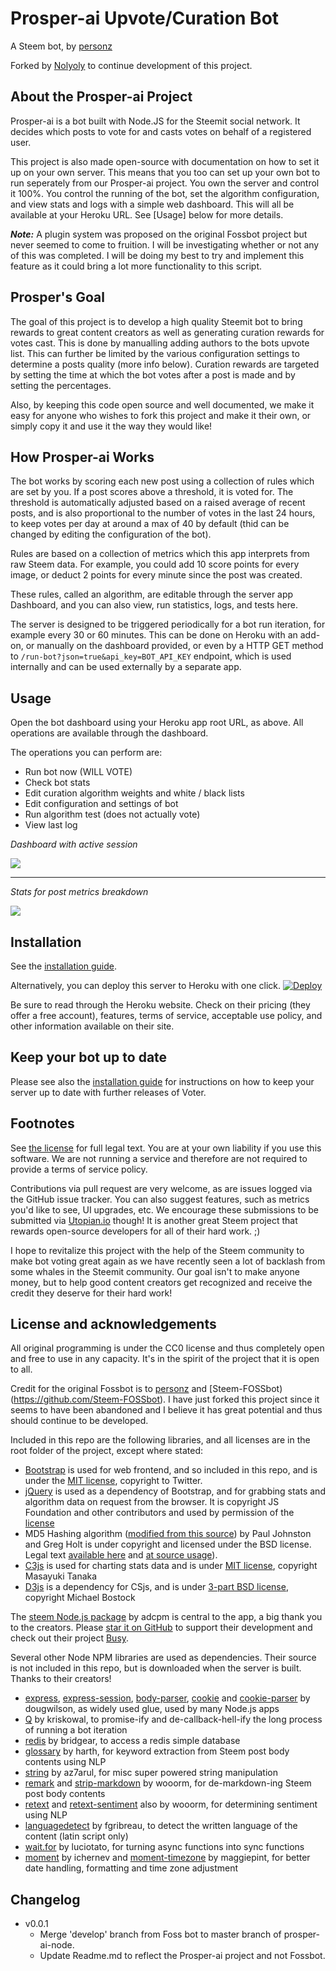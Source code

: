# Prosper-ai Upvote/Curation Bot
A Steem bot, by [personz](https://steemit.com/@personz)

Forked by [Nolyoly](https://steemit.com/@noly) to continue development of this project.

## About the Prosper-ai Project
Prosper-ai is a bot built with Node.JS for the Steemit social network. It decides which posts to vote for and casts votes on behalf of a registered user. 

This project is also made open-source with documentation on how to set it up on your own server. This means that you too can set up your own bot to run seperately from our Prosper-ai project. You own the server and control it 100%. You control the running of the bot, set the algorithm configuration, and view stats and logs with a simple web dashboard. This will all be available at your Heroku URL. See [Usage] below for more details.

___Note:___ A plugin system was proposed on the original Fossbot project but never seemed to come to fruition. I will be investigating whether or not any of this was completed. I will be doing my best to try and implement this feature as it could bring a lot more functionality to this script.

## Prosper's Goal
The goal of this project is to develop a high quality Steemit bot to bring rewards to great content creators as well as generating curation rewards for votes cast. This is done by manualling adding authors to the bots upvote list. This can further be limited by the various configuration settings to determine a posts quality (more info below). Curation rewards are targeted by setting the time at which the bot votes after a post is made and by setting the percentages.

Also, by keeping this code open source and well documented, we make it easy for anyone who wishes to fork this project and make it their own, or simply copy it and use it the way they would like!

## How Prosper-ai Works
The bot works by scoring each new post using a collection of rules which are set by you. If a post scores above a threshold, it is voted for. The threshold is automatically adjusted based on a raised average of recent posts, and is also proportional to the number of votes in the last 24 hours, to keep votes per day at around a max of 40 by default (thid can be changed by editing the configuration of the bot).

Rules are based on a collection of metrics which this app interprets from raw Steem data. For example, you could add 10 score points for every image, or deduct 2 points for every minute since the post was created.

These rules, called an algorithm, are editable through the server app Dashboard, and you can also view, run statistics, logs, and tests here.

The server is designed to be triggered periodically for a bot run iteration, for example every 30 or 60 minutes. This can be done on Heroku with an add-on, or manually on the dashboard provided, or even by a HTTP GET method to ```/run-bot?json=true&api_key=BOT_API_KEY``` endpoint, which is used internally and can be used externally by a separate app.

## Usage
Open the bot dashboard using your Heroku app root URL, as above. All operations are available through the dashboard.

The operations you can perform are:

- Run bot now (WILL VOTE)
- Check bot stats
- Edit curation algorithm weights and white / black lists
- Edit configuration and settings of bot
- Run algorithm test (does not actually vote)
- View last log

_Dashboard with active session_

![](/img/dashboard-active-session-1.png)

---

_Stats for post metrics breakdown_

![](/img/bot-run-overview-2.png)

## Installation
See the [installation guide](/docs/installation.md). 

Alternatively, you can deploy this server to Heroku with one click. [![Deploy](https://www.herokucdn.com/deploy/button.png)](https://heroku.com/deploy?template=https://github.com/nolyoly/prosper-ai-node)

Be sure to read through the Heroku website. Check on their pricing (they offer a free account), features, terms of service, acceptable use policy, and other information available on their site.

## Keep your bot up to date
Please see also the [installation guide](/docs/installation.md) for instructions on how to keep your server up to date with further releases of Voter.

## Footnotes
See [the license](/LICENSE) for full legal text. You are at your own liability if you use this software. We are not running a service and therefore are not required to provide a terms of service policy.

Contributions via pull request are very welcome, as are issues logged via the GitHub issue tracker. You can also suggest features, such as metrics you'd like to see, UI upgrades, etc. We encourage these submissions to be submitted via [Utopian.io](https://utopian.io/) though! It is another great Steem project that rewards open-source developers for all of their hard work. ;)

I hope to revitalize this project with the help of the Steem community to make bot voting great again as we have recently seen a lot of backlash from some whales in the Steemit community. Our goal isn't to make anyone money, but to help good content creators get recognized and receive the credit they deserve for their hard work!

## License and acknowledgements
All original programming is under the CC0 license and thus completely open and free to use in any capacity. It's in the spirit of the project that it is open to all.

Credit for the original Fossbot is to [personz](https://steemit.com/@personz) and [Steem-FOSSbot)(https://github.com/Steem-FOSSbot). I have just forked this project since it seems to have been abandoned and I believe it has great potential and thus should continue to be developed.

Included in this repo are the following libraries, and all licenses are in the root folder of the project, except where stated:

- [Bootstrap](https://getbootstrap.com/) is used for web frontend, and so included in this repo, and is under the [MIT license](/LICENSE-Bootstrap), copyright to Twitter.
- [jQuery](https://github.com/jquery/jquery) is used as a dependency of Bootstrap, and for grabbing stats and algorithm data on request from the browser. It is copyright JS Foundation and other contributors and used by permission of the [license](/LICENSE-jQuery.txt)
- MD5 Hashing algorithm ([modified from this source](http://www.queness.com/code-snippet/6523/generate-md5-hash-with-javascript)) by Paul Johnston and Greg Holt is under copyright and licensed under the BSD license. Legal text [available here](http://pajhome.org.uk/site/legal.html) and [at source usage](/extra.js)).
- [C3js](http://c3js.org/) is used for charting stats data and is under [MIT license](/LICENSE-c3), copyright Masayuki Tanaka
- [D3js](https://d3js.org/) is a dependency for CSjs, and is under [3-part BSD license](/LICENSE-d3), copyright Michael Bostock

The [steem Node.js package](https://www.npmjs.com/package/steem) by adcpm is central to the app, a big thank you to the creators. Please [star it on GitHub](https://github.com/adcpm/steem) to support their development and check out their project [Busy](https://github.com/adcpm/busy).

Several other Node NPM libraries are used as dependencies. Their source is not included in this repo, but is downloaded when the server is built. Thanks to their creators!

- [express](https://www.npmjs.com/package/express), [express-session](https://www.npmjs.com/package/express-session), [body-parser](https://www.npmjs.com/package/body-parser), [cookie](https://www.npmjs.com/package/cookie) and [cookie-parser](https://www.npmjs.com/package/cookie-parser) by dougwilson, as widely used glue, used by many Node.js apps
- [Q](https://www.npmjs.com/package/q) by kriskowal, to promise-ify and de-callback-hell-ify the long process of running a bot iteration
- [redis](https://www.npmjs.com/package/redis) by bridgear, to access a redis simple database
- [glossary](https://www.npmjs.com/package/glossary) by harth, for keyword extraction from Steem post body contents using NLP
- [string](https://www.npmjs.com/package/string) by az7arul, for misc super powered string manipulation
- [remark](https://www.npmjs.com/package/remark) and [strip-markdown](https://www.npmjs.com/package/strip-markdown) by wooorm, for de-markdown-ing Steem post body contents
- [retext](https://www.npmjs.com/package/retext) and [retext-sentiment](https://www.npmjs.com/package/retext-sentiment) also by wooorm, for determining sentiment using NLP
- [languagedetect](https://www.npmjs.com/package/languagedetect) by fgribreau, to detect the written language of the content (latin script only) 
- [wait.for](https://www.npmjs.com/package/wait.for) by luciotato, for turning async functions into sync functions
- [moment](https://www.npmjs.com/package/moment) by ichernev and [moment-timezone](https://www.npmjs.com/package/moment-timezone) by maggiepint, for better date handling, formatting and time zone adjustment

## Changelog

- v0.0.1
  - Merge 'develop' branch from Foss bot to master branch of prosper-ai-node.
  - Update Readme.md to reflect the Prosper-ai project and not Fossbot.
